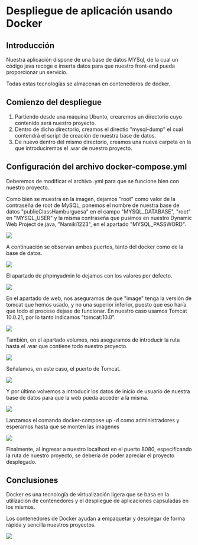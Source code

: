 # Despliegue de aplicación usando Docker

## Introducción

Nuestra aplicación dispone de una base de datos MYSql, de la cual un código java recoge e inserta datos para que nuestro front-end pueda proporcionar un servicio.

Todas estas tecnologías se almacenan en contenederos de docker.

## Comienzo del despliegue

1. Partiendo desde una máquina Ubunto, crearemos un directorio cuyo contenido será nuestro proyecto.
2. Dentro de dicho directorio, creamos el directio "mysql-dump" el cual contendrá el script de creación de nuestra base de datos.
3. De nuevo dentro del mismo directorio, creamos una nueva carpeta en la que introduciremos el .war de nuestro proyecto.


## Configuración del archivo docker-compose.yml

Deberemos de modificar el archivo .yml para que se funcione bien con nuestro proyecto.

Como bien se muestra en la imagen, dejamos "root" como valor de la contraseña de root de MySQL, ponemos el nombre de nuestra base de datos "publicClassHamburguesa" en el campo "MYSQL_DATABASE", "root" en "MYSQL_USER" y la misma contraseña que pusimos en nuestro Dynamic Web Project de java, "Namiki1223", en el apartado "MYSQL_PASSWORD".

<img src="https://i.gyazo.com/142f12745561b3df7c87e43f17d2bd4c.png">

A continuación se observan ambos puertos, tanto del docker como de la base de datos.

<img src="https://i.gyazo.com/be05340a9afdb1a84fdb573b643aee7d.png">

El apartado de phpmyadmin lo dejamos con los valores por defecto.

<img src="https://i.gyazo.com/143d8a5529ed845c3ce47a0803e65f1f.png">

En el apartado de web, nos aseguramos de que "image" tenga la versión de tomcat que hemos usado, y no una superior inferior, puesto que eso haría que todo el proceso dejase de funcionar. En nuestro caso usamos Tomcat 10.0.21, por lo tanto indicamos "tomcat:10.0".

<img src="https://i.gyazo.com/d806f4d23b11678781f3761a7452f9c8.png">

También, en el apartado volumes, nos aseguramos de introducir la ruta hasta el .war que contiene todo nuestro proyecto.

<img src="https://i.gyazo.com/ce027424b5cd117ba97dc38d5942641d.png">

Señalamos, en este caso, el puerto de Tomcat.

<img src="https://i.gyazo.com/655bca4b9880369498fcb327f1c944b5.png">

Y por último volvemos a introducir los datos de inicio de usuario de nuestra base de datos para que la web pueda acceder a la misma.

<img src="https://i.gyazo.com/ccd57dcd3d0fb985092aba5019af0681.png">

Lanzamos el comando docker-compose up -d como administradores y esperamos hasta que se monten las imagenes

<img src="https://i.gyazo.com/459e9f586c387c19515a5095a5a677d5.png">

Finalmente, al ingresar a nuestro localhost en el puerto 8080, especificando la ruta de nuestro proyecto, se debería de poder apreciar el proyecto desplegado.

## Conclusiones

Docker es una tecnología de virtualización ligera que se basa en la utilización de contenedores y el despliegue de aplicaciones capsuladas en los mismos.

Los contenedores de Docker ayudan a empaquetar y desplegar de forma rápida y sencilla nuestros proyectos.

<img src="https://maximo.codes/docker/1_Introduccion/Docker_(container_engine)_logo.png">
